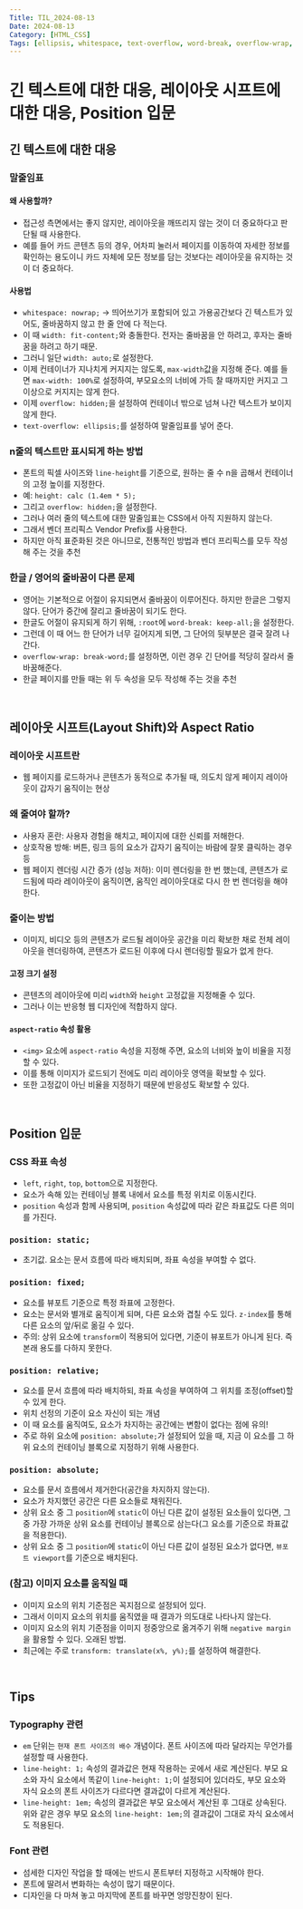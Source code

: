 ```yaml
---
Title: TIL_2024-08-13
Date: 2024-08-13
Category: [HTML_CSS]
Tags: [ellipsis, whitespace, text-overflow, word-break, overflow-wrap, layout shift, aspect ratio, position, em, line-height, font]
---
```


# 긴 텍스트에 대한 대응, 레이아웃 시프트에 대한 대응, Position 입문

## 긴 텍스트에 대한 대응

### 말줄임표

#### 왜 사용할까?
- 접근성 측면에서는 좋지 않지만, 레이아웃을 깨뜨리지 않는 것이 더 중요하다고 판단될 때 사용한다.
- 예를 들어 카드 콘텐츠 등의 경우, 어차피 눌러서 페이지를 이동하여 자세한 정보를 확인하는 용도이니 카드 자체에 모든 정보를 담는 것보다는 레이아웃을 유지하는 것이 더 중요하다.

#### 사용법
- `whitespace: nowrap;` -> 띄어쓰기가 포함되어 있고 가용공간보다 긴 텍스트가 있어도, 줄바꿈하지 않고 한 줄 안에 다 적는다.
- 이 때 `width: fit-content;`와 충돌한다. 전자는 줄바꿈을 안 하려고, 후자는 줄바꿈을 하려고 하기 때문.
- 그러니 일단 `width: auto;`로 설정한다.
- 이제 컨테이너가 지나치게 커지지는 않도록, `max-width`값을 지정해 준다. 예를 들면 `max-width: 100%`로 설정하여, 부모요소의 너비에 가득 찰 때까지만 커지고 그 이상으로 커지지는 않게 한다.
- 이제 `overflow: hidden;`을 설정하여 컨테이너 밖으로 넘쳐 나간 텍스트가 보이지 않게 한다.
- `text-overflow: ellipsis;`를 설정하여 말줄임표를 넣어 준다.


### n줄의 텍스트만 표시되게 하는 방법

- 폰트의 픽셀 사이즈와 `line-height`를 기준으로, 원하는 줄 수 n을 곱해서 컨테이너의 고정 높이를 지정한다.
- 예: `height: calc (1.4em * 5);`
- 그리고 `overflow: hidden;`을 설정한다.
- 그러나 여러 줄의 텍스트에 대한 말줄임표는 CSS에서 아직 지원하지 않는다.
- 그래서 벤더 프리픽스 Vendor Prefix를 사용한다.
- 하지만 아직 표준화된 것은 아니므로, 전통적인 방법과 벤더 프리픽스를 모두 작성해 주는 것을 추천


### 한글 / 영어의 줄바꿈이 다른 문제

- 영어는 기본적으로 어절이 유지되면서 줄바꿈이 이루어진다. 하지만 한글은 그렇지 않다. 단어가 중간에 잘리고 줄바꿈이 되기도 한다.
- 한글도 어절이 유지되게 하기 위해, `:root`에 `word-break: keep-all;`을 설정한다.
- 그런데 이 때 어느 한 단어가 너무 길어지게 되면, 그 단어의 뒷부분은 결국 잘려 나간다.
- `overflow-wrap: break-word;`를 설정하면, 이런 경우 긴 단어를 적당히 잘라서 줄바꿈해준다.
- 한글 페이지를 만들 때는 위 두 속성을 모두 작성해 주는 것을 추천

<br>

## 레이아웃 시프트(Layout Shift)와 Aspect Ratio

### 레이아웃 시프트란
- 웹 페이지를 로드하거나 콘텐츠가 동적으로 추가될 때, 의도치 않게 페이지 레이아웃이 갑자기 움직이는 현상

### 왜 줄여야 할까?
- 사용자 혼란: 사용자 경험을 해치고, 페이지에 대한 신뢰를 저해한다.
- 상호작용 방해: 버튼, 링크 등의 요소가 갑자기 움직이는 바람에 잘못 클릭하는 경우 등
- 웹 페이지 렌더링 시간 증가 (성능 저하): 이미 렌더링을 한 번 했는데, 콘텐츠가 로드됨에 따라 레이아웃이 움직이면, 움직인 레이아웃대로 다시 한 번 렌더링을 해야 한다.

### 줄이는 방법
- 이미지, 비디오 등의 콘텐츠가 로드될 레이아웃 공간을 미리 확보한 채로 전체 레이아웃을 렌더링하여, 콘텐츠가 로드된 이후에 다시 렌더링할 필요가 없게 한다.

#### 고정 크기 설정
- 콘텐츠의 레이아웃에 미리 `width`와 `height` 고정값을 지정해줄 수 있다.
- 그러나 이는 반응형 웹 디자인에 적합하지 않다.

#### `aspect-ratio` 속성 활용
- `<img>` 요소에 `aspect-ratio` 속성을 지정해 주면, 요소의 너비와 높이 비율을 지정할 수 있다.
- 이를 통해 이미지가 로드되기 전에도 미리 레이아웃 영역을 확보할 수 있다.
- 또한 고정값이 아닌 비율을 지정하기 때문에 반응성도 확보할 수 있다.

<br>

## Position 입문

### CSS 좌표 속성
- `left`, `right`, `top`, `bottom`으로 지정한다.
- 요소가 속해 있는 컨테이닝 블록 내에서 요소를 특정 위치로 이동시킨다.
- `position` 속성과 함께 사용되며, `position` 속성값에 따라 같은 좌표값도 다른 의미를 가진다.

### `position: static;`
- 초기값. 요소는 문서 흐름에 따라 배치되며, 좌표 속성을 부여할 수 없다.

### `position: fixed;`
- 요소를 뷰포트 기준으로 특정 좌표에 고정한다.
- 요소는 문서와 별개로 움직이게 되며, 다른 요소와 겹칠 수도 있다. `z-index`를 통해 다른 요소의 앞/뒤로 옮길 수 있다.
- 주의: 상위 요소에 `transform`이 적용되어 있다면, 기준이 뷰포트가 아니게 된다. 즉 본래 용도를 다하지 못한다.

### `position: relative;`
- 요소를 문서 흐름에 따라 배치하되, 좌표 속성을 부여하여 그 위치를 조정(offset)할 수 있게 한다.
- 위치 선정의 기준이 요소 자신이 되는 개념
- 이 때 요소를 움직여도, 요소가 차지하는 공간에는 변함이 없다는 점에 유의!
- 주로 하위 요소에 `position: absolute;`가 설정되어 있을 때, 지금 이 요소를 그 하위 요소의 컨테이닝 블록으로 지정하기 위해 사용한다.

### `position: absolute;`
- 요소를 문서 흐름에서 제거한다(공간을 차지하지 않는다).
- 요소가 차지했던 공간은 다른 요소들로 채워진다.
- 상위 요소 중 그 `position`에 `static`이 아닌 다른 값이 설정된 요소들이 있다면, 그 중 가장 가까운 상위 요소를 컨테이닝 블록으로 삼는다(그 요소를 기준으로 좌표값을 적용한다).
- 상위 요소 중 그 `position`에 `static`이 아닌 다른 값이 설정된 요소가 없다면, `뷰포트 viewport`를 기준으로 배치된다.

### (참고) 이미지 요소를 움직일 때
- 이미지 요소의 위치 기준점은 꼭지점으로 설정되어 있다.
- 그래서 이미지 요소의 위치를 움직였을 때 결과가 의도대로 나타나지 않는다.
- 이미지 요소의 위치 기준점을 이미지 정중앙으로 옮겨주기 위해 `negative margin`을 활용할 수 있다. 오래된 방법.
- 최근에는 주로 `transform: translate(x%, y%);`를 설정하여 해결한다.

<br>

## Tips

### Typography 관련
- `em` 단위는 `현재 폰트 사이즈의 배수` 개념이다. 폰트 사이즈에 따라 달라지는 무언가를 설정할 때 사용한다.
- `line-height: 1;` 속성의 결과값은 현재 작용하는 곳에서 새로 계산된다. 부모 요소와 자식 요소에서 똑같이 `line-height: 1;`이 설정되어 있더라도, 부모 요소와 자식 요소의 폰트 사이즈가 다르다면 결과값이 다르게 계산된다.
- `line-height: 1em;` 속성의 결과값은 부모 요소에서 계산된 후 그대로 상속된다. 위와 같은 경우 부모 요소의 `line-height: 1em;`의 결과값이 그대로 자식 요소에서도 적용된다.

### Font 관련
- 섬세한 디자인 작업을 할 때에는 반드시 폰트부터 지정하고 시작해야 한다.
- 폰트에 딸려서 변화하는 속성이 많기 때문이다.
- 디자인을 다 마쳐 놓고 마지막에 폰트를 바꾸면 엉망진창이 된다.


